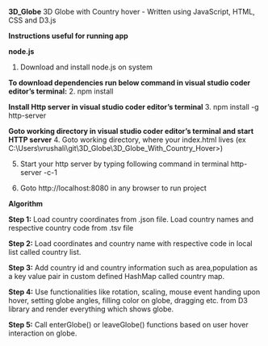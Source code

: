 **3D_Globe**
3D Globe with Country hover - Written using JavaScript, HTML, CSS and D3.js

**Instructions useful for running app**

**node.js**
1. Download and install node.js on system

**To download dependencies run below command in visual studio coder editor’s terminal:**
2. npm install

**Install Http server in visual studio coder editor’s terminal**
3. npm install -g http-server 

**Goto working directory in visual studio coder editor’s terminal and start HTTP server**
4. Goto working directory, where your index.html lives 
    (ex C:\Users\vrushali\git\3D_Globe\3D_Globe_With_Country_Hover>)

5. Start your http server by typing following command in terminal
    http-server -c-1

6. Goto http://localhost:8080 in any browser to run project


**Algorithm**

**Step 1:**
    Load country coordinates from .json file.
    Load country names and respective country code from .tsv file

**Step 2:**
    Load coordinates and country name with respective code in local list called country list.

**Step 3:**
    Add country id and country information such as area,population as a key value pair in custom 
    defined HashMap called country map.

**Step 4:**
    Use functionalities like rotation, scaling, mouse event handing upon hover, setting globe angles, 
    filling color on globe, dragging etc. from D3 library and render everything which shows globe.

**Step 5:**
    Call enterGlobe() or leaveGlobe() functions based on user hover interaction on globe.